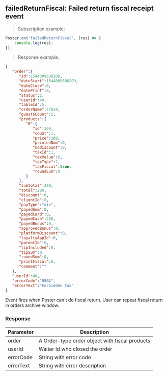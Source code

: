 ## failedReturnFiscal: Failed return fiscal receipt event 

> Subscription example:

```javascript
Poster.on('failedReturnFiscal', (res) => {
    console.log(res);
});
```

> Response example:

```json
{
   "order":{
      "id":1544009608209,
      "dateStart":1544009608209,
      "dateClose":0,
      "datePrint":0,
      "status":2,
      "userId":40,
      "tableId":5,
      "orderName":77624,
      "guestsCount":2,
      "products":{
         "0":{
            "id":309,
            "count":1,
            "price":280,
            "printedNum":0,
            "nodiscount":0,
            "taxId":1,
            "taxValue":6,
            "taxType":2,
            "taxFiscal":true,
            "roundSum":0
         }
      },
      "subtotal":280,
      "total":280,
      "discount":0,
      "clientId":0,
      "payType":"mix",
      "payedSum":0,
      "payedCard":0,
      "payedCash":280,
      "payedBonus":0,
      "approvedBonus":0,
      "platformDiscount":0,
      "loyaltyAppId":0,
      "parentId":0,
      "tipIncluded":0,
      "tipSum":0,
      "roundSum":0,
      "printFiscal":0,
      "comment":""
   },
   "userId":40,
   "errorCode":"050A",
   "errorText":"Forbidden tax"
}
```

Event fires when Poster can't do fiscal return. User can repeat fiscal return in orders archive window.

### Response

Parameter | Description
--------- | -----------
order | A [Order](/en/docs/v3/pos/types/order)-type order object with fiscal products
userId | Waiter Id who closed the order 
errorCode | String with error code
errorText | String with error description
